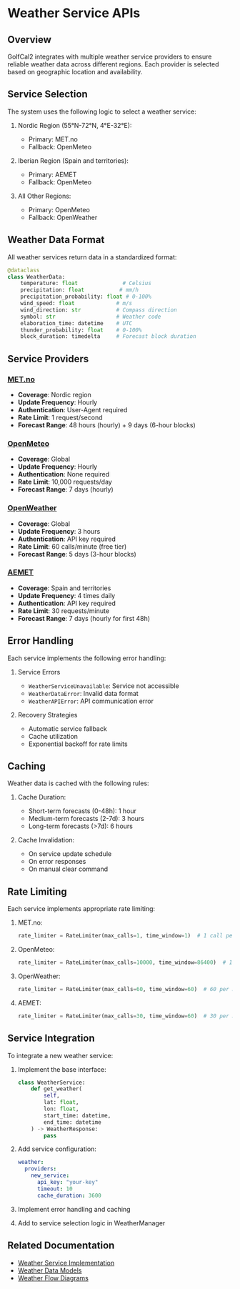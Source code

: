 # Weather Service APIs

## Overview

GolfCal2 integrates with multiple weather service providers to ensure reliable weather data across different regions. Each provider is selected based on geographic location and availability.

## Service Selection

The system uses the following logic to select a weather service:

1. Nordic Region (55°N-72°N, 4°E-32°E):
   - Primary: MET.no
   - Fallback: OpenMeteo

2. Iberian Region (Spain and territories):
   - Primary: AEMET
   - Fallback: OpenMeteo

3. All Other Regions:
   - Primary: OpenMeteo
   - Fallback: OpenWeather

## Weather Data Format

All weather services return data in a standardized format:

```python
@dataclass
class WeatherData:
    temperature: float              # Celsius
    precipitation: float           # mm/h
    precipitation_probability: float # 0-100%
    wind_speed: float             # m/s
    wind_direction: str           # Compass direction
    symbol: str                   # Weather code
    elaboration_time: datetime    # UTC
    thunder_probability: float    # 0-100%
    block_duration: timedelta     # Forecast block duration
```

## Service Providers

### [MET.no](met.md)
- **Coverage**: Nordic region
- **Update Frequency**: Hourly
- **Authentication**: User-Agent required
- **Rate Limit**: 1 request/second
- **Forecast Range**: 48 hours (hourly) + 9 days (6-hour blocks)

### [OpenMeteo](openmeteo.md)
- **Coverage**: Global
- **Update Frequency**: Hourly
- **Authentication**: None required
- **Rate Limit**: 10,000 requests/day
- **Forecast Range**: 7 days (hourly)

### [OpenWeather](openweather.md)
- **Coverage**: Global
- **Update Frequency**: 3 hours
- **Authentication**: API key required
- **Rate Limit**: 60 calls/minute (free tier)
- **Forecast Range**: 5 days (3-hour blocks)

### [AEMET](aemet.md)
- **Coverage**: Spain and territories
- **Update Frequency**: 4 times daily
- **Authentication**: API key required
- **Rate Limit**: 30 requests/minute
- **Forecast Range**: 7 days (hourly for first 48h)

## Error Handling

Each service implements the following error handling:

1. Service Errors
   - `WeatherServiceUnavailable`: Service not accessible
   - `WeatherDataError`: Invalid data format
   - `WeatherAPIError`: API communication error

2. Recovery Strategies
   - Automatic service fallback
   - Cache utilization
   - Exponential backoff for rate limits

## Caching

Weather data is cached with the following rules:

1. Cache Duration:
   - Short-term forecasts (0-48h): 1 hour
   - Medium-term forecasts (2-7d): 3 hours
   - Long-term forecasts (>7d): 6 hours

2. Cache Invalidation:
   - On service update schedule
   - On error responses
   - On manual clear command

## Rate Limiting

Each service implements appropriate rate limiting:

1. MET.no:
   ```python
   rate_limiter = RateLimiter(max_calls=1, time_window=1)  # 1 call per second
   ```

2. OpenMeteo:
   ```python
   rate_limiter = RateLimiter(max_calls=10000, time_window=86400)  # 10K per day
   ```

3. OpenWeather:
   ```python
   rate_limiter = RateLimiter(max_calls=60, time_window=60)  # 60 per minute
   ```

4. AEMET:
   ```python
   rate_limiter = RateLimiter(max_calls=30, time_window=60)  # 30 per minute
   ```

## Service Integration

To integrate a new weather service:

1. Implement the base interface:
   ```python
   class WeatherService:
       def get_weather(
           self,
           lat: float,
           lon: float,
           start_time: datetime,
           end_time: datetime
       ) -> WeatherResponse:
           pass
   ```

2. Add service configuration:
   ```yaml
   weather:
     providers:
       new_service:
         api_key: "your-key"
         timeout: 10
         cache_duration: 3600
   ```

3. Implement error handling and caching

4. Add to service selection logic in WeatherManager

## Related Documentation

- [Weather Service Implementation](../../services/weather/README.md)
- [Weather Data Models](../../services/weather/data-models.md)
- [Weather Flow Diagrams](../../services/weather/diagrams/weather_flow.md) 